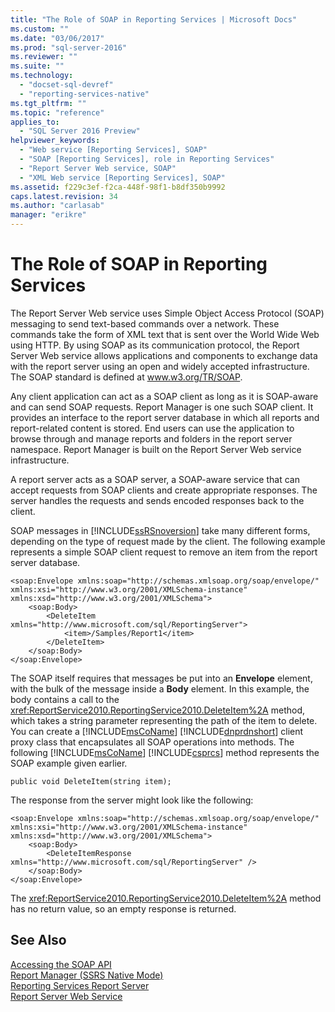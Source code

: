 ```yaml
---
title: "The Role of SOAP in Reporting Services | Microsoft Docs"
ms.custom: ""
ms.date: "03/06/2017"
ms.prod: "sql-server-2016"
ms.reviewer: ""
ms.suite: ""
ms.technology: 
  - "docset-sql-devref"
  - "reporting-services-native"
ms.tgt_pltfrm: ""
ms.topic: "reference"
applies_to: 
  - "SQL Server 2016 Preview"
helpviewer_keywords: 
  - "Web service [Reporting Services], SOAP"
  - "SOAP [Reporting Services], role in Reporting Services"
  - "Report Server Web service, SOAP"
  - "XML Web service [Reporting Services], SOAP"
ms.assetid: f229c3ef-f2ca-448f-98f1-b8df350b9992
caps.latest.revision: 34
ms.author: "carlasab"
manager: "erikre"
---
```

# The Role of SOAP in Reporting Services
  The Report Server Web service uses Simple Object Access Protocol (SOAP) messaging to send text-based commands over a network. These commands take the form of XML text that is sent over the World Wide Web using HTTP. By using SOAP as its communication protocol, the Report Server Web service allows applications and components to exchange data with the report server using an open and widely accepted infrastructure. The SOAP standard is defined at www.w3.org/TR/SOAP.  
  
 Any client application can act as a SOAP client as long as it is SOAP-aware and can send SOAP requests. Report Manager is one such SOAP client. It provides an interface to the report server database in which all reports and report-related content is stored. End users can use the application to browse through and manage reports and folders in the report server namespace. Report Manager is built on the Report Server Web service infrastructure.  
  
 A report server acts as a SOAP server, a SOAP-aware service that can accept requests from SOAP clients and create appropriate responses. The server handles the requests and sends encoded responses back to the client.  
  
 SOAP messages in [!INCLUDE[ssRSnoversion](../../a9notintoc/includes/ssrsnoversion-md.md)] take many different forms, depending on the type of request made by the client. The following example represents a simple SOAP client request to remove an item from the report server database.  
  
```  
<soap:Envelope xmlns:soap="http://schemas.xmlsoap.org/soap/envelope/" xmlns:xsi="http://www.w3.org/2001/XMLSchema-instance" xmlns:xsd="http://www.w3.org/2001/XMLSchema">  
    <soap:Body>  
        <DeleteItem xmlns="http://www.microsoft.com/sql/ReportingServer">  
            <item>/Samples/Report1</item>  
        </DeleteItem>  
    </soap:Body>  
</soap:Envelope>  
```  
  
 The SOAP itself requires that messages be put into an **Envelope** element, with the bulk of the message inside a **Body** element. In this example, the body contains a call to the <xref:ReportService2010.ReportingService2010.DeleteItem%2A> method, which takes a string parameter representing the path of the item to delete. You can create a [!INCLUDE[msCoName](../../a9notintoc/includes/msconame-md.md)] [!INCLUDE[dnprdnshort](../../a9retired/includes/dnprdnshort-md.md)] client proxy class that encapsulates all SOAP operations into methods. The following [!INCLUDE[msCoName](../../a9notintoc/includes/msconame-md.md)] [!INCLUDE[csprcs](../../a9retired/includes/csprcs-md.md)] method represents the SOAP example given earlier.  
  
```  
public void DeleteItem(string item);  
```  
  
 The response from the server might look like the following:  
  
```  
<soap:Envelope xmlns:soap="http://schemas.xmlsoap.org/soap/envelope/" xmlns:xsi="http://www.w3.org/2001/XMLSchema-instance" xmlns:xsd="http://www.w3.org/2001/XMLSchema">  
    <soap:Body>  
        <DeleteItemResponse xmlns="http://www.microsoft.com/sql/ReportingServer" />  
    </soap:Body>  
</soap:Envelope>  
```  
  
 The <xref:ReportService2010.ReportingService2010.DeleteItem%2A> method has no return value, so an empty response is returned.  
  
## See Also  
 [Accessing the SOAP API](../../reporting-services/report-server-web-service/accessing-the-soap-api.md)   
 [Report Manager  &#40;SSRS Native Mode&#41;](../../a9retired/report-manager-ssrs-native-mode.md)   
 [Reporting Services Report Server](../../reporting-services/report-server/sharepoint/reporting-services-report-server.md)   
 [Report Server Web Service](../../reporting-services/report-server-web-service/report-server-web-service.md)  
  
  